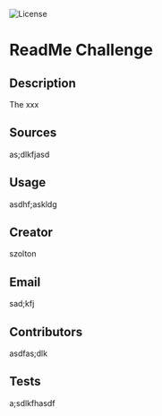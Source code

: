 
![License](undefined)

# ReadMe Challenge

## Description
The xxx

## Sources
as;dlkfjasd

## Usage
asdhf;askldg

## Creator
szolton

## Email
sad;kfj

## Contributors
asdfas;dlk

## Tests
a;sdlkfhasdf
